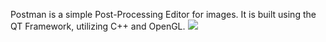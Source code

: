 Postman is a simple Post-Processing Editor for images. It is built using the QT Framework, utilizing C++ and OpenGL.
 <img src="https://media2.giphy.com/media/v1.Y2lkPTc5MGI3NjExOTIyejc4MGJzMGxydm54ZmJrZHN5eXY2MWF0Z25oaDhyb3plb2g0ZSZlcD12MV9pbnRlcm5hbF9naWZfYnlfaWQmY3Q9Zw/qBVd5AMFRAQ1G7logM/giphy.gif"/>
